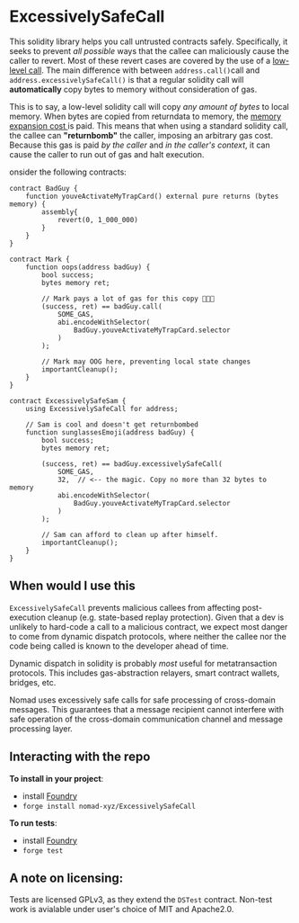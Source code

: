 # ExcessivelySafeCall

This solidity library helps you call untrusted contracts safely. Specifically,
it seeks to prevent _all possible_ ways that the callee can maliciously cause
the caller to revert. Most of these revert cases are covered by the use of a
[low-level call](https://solidity-by-example.org/call/). The main difference
with between `address.call()`call and `address.excessivelySafeCall()` is that
a regular solidity call will **automatically** copy bytes to memory without
consideration of gas.

This is to say, a low-level solidity call will copy _any amount of bytes_ to
local memory. When bytes are copied from returndata to memory, the
[memory expansion cost
](https://ethereum.stackexchange.com/questions/92546/what-is-expansion-cost) is
paid. This means that when using a standard solidity call, the callee can
**"returnbomb"** the caller, imposing an arbitrary gas cost. Because this gas is
paid _by the caller_ and _in the caller's context_, it can cause the caller to
run out of gas and halt execution.

onsider the following contracts:

```solidity
contract BadGuy {
    function youveActivateMyTrapCard() external pure returns (bytes memory) {
        assembly{
            revert(0, 1_000_000)
        }
    }
}

contract Mark {
    function oops(address badGuy) {
        bool success;
        bytes memory ret;

        // Mark pays a lot of gas for this copy 😬😬😬
        (success, ret) == badGuy.call(
            SOME_GAS,
            abi.encodeWithSelector(
                BadGuy.youveActivateMyTrapCard.selector
            )
        );

        // Mark may OOG here, preventing local state changes
        importantCleanup();
    }
}

contract ExcessivelySafeSam {
    using ExcessivelySafeCall for address;

    // Sam is cool and doesn't get returnbombed
    function sunglassesEmoji(address badGuy) {
        bool success;
        bytes memory ret;

        (success, ret) == badGuy.excessivelySafeCall(
            SOME_GAS,
            32,  // <-- the magic. Copy no more than 32 bytes to memory
            abi.encodeWithSelector(
                BadGuy.youveActivateMyTrapCard.selector
            )
        );

        // Sam can afford to clean up after himself.
        importantCleanup();
    }
}
```

## When would I use this

`ExcessivelySafeCall` prevents malicious callees from affecting post-execution
cleanup (e.g. state-based replay protection). Given that a dev is unlikely to
hard-code a call to a malicious contract, we expect most danger to come from
dynamic dispatch protocols, where neither the callee nor the code being called
is known to the developer ahead of time.

Dynamic dispatch in solidity is probably _most_ useful for metatransaction
protocols. This includes gas-abstraction relayers, smart contract wallets,
bridges, etc.

Nomad uses excessively safe calls for safe processing of cross-domain messages.
This guarantees that a message recipient cannot interfere with safe operation
of the cross-domain communication channel and message processing layer.

## Interacting with the repo

**To install in your project**:

- install [Foundry](https://github.com/gakonst/foundry)
- `forge install nomad-xyz/ExcessivelySafeCall`

**To run tests**:

- install [Foundry](https://github.com/gakonst/foundry)
- `forge test`

## A note on licensing:

Tests are licensed GPLv3, as they extend the `DSTest` contract. Non-test work
is avialable under user's choice of MIT and Apache2.0.
